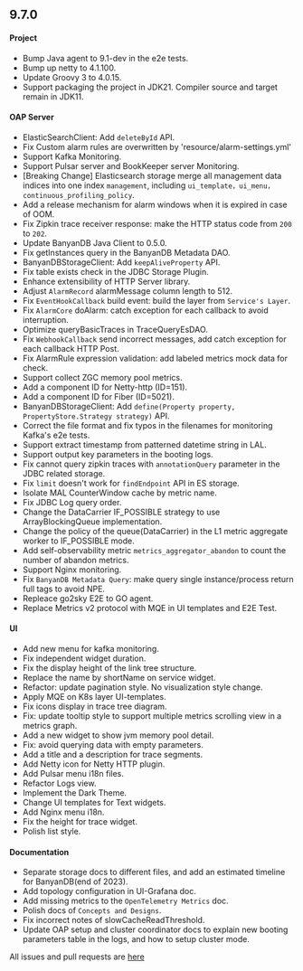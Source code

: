 ## 9.7.0

#### Project

* Bump Java agent to 9.1-dev in the e2e tests.
* Bump up netty to 4.1.100.
* Update Groovy 3 to 4.0.15.
* Support packaging the project in JDK21. Compiler source and target remain in JDK11.

#### OAP Server

* ElasticSearchClient: Add `deleteById` API.
* Fix Custom alarm rules are overwritten by 'resource/alarm-settings.yml'
* Support Kafka Monitoring.
* Support Pulsar server and BookKeeper server Monitoring.
* [Breaking Change] Elasticsearch storage merge all management data indices into one index `management`, 
  including `ui_template，ui_menu，continuous_profiling_policy`.
* Add a release mechanism for alarm windows when it is expired in case of OOM.
* Fix Zipkin trace receiver response: make the HTTP status code from `200` to `202`.
* Update BanyanDB Java Client to 0.5.0.
* Fix getInstances query in the BanyanDB Metadata DAO.
* BanyanDBStorageClient: Add `keepAliveProperty` API.
* Fix table exists check in the JDBC Storage Plugin.
* Enhance extensibility of HTTP Server library.
* Adjust `AlarmRecord` alarmMessage column length to 512.
* Fix `EventHookCallback` build event: build the layer from `Service's Layer`.
* Fix `AlarmCore` doAlarm: catch exception for each callback to avoid interruption.
* Optimize queryBasicTraces in TraceQueryEsDAO.
* Fix `WebhookCallback` send incorrect messages, add catch exception for each callback HTTP Post.
* Fix AlarmRule expression validation: add labeled metrics mock data for check.
* Support collect ZGC memory pool metrics.
* Add a component ID for Netty-http (ID=151).
* Add a component ID for Fiber (ID=5021).
* BanyanDBStorageClient: Add `define(Property property, PropertyStore.Strategy strategy)` API.
* Correct the file format and fix typos in the filenames for monitoring Kafka's e2e tests.
* Support extract timestamp from patterned datetime string in LAL.
* Support output key parameters in the booting logs.
* Fix cannot query zipkin traces with `annotationQuery` parameter in the JDBC related storage.
* Fix `limit` doesn't work for `findEndpoint` API in ES storage.
* Isolate MAL CounterWindow cache by metric name.
* Fix JDBC Log query order.
* Change the DataCarrier IF_POSSIBLE strategy to use ArrayBlockingQueue implementation.
* Change the policy of the queue(DataCarrier) in the L1 metric aggregate worker to IF_POSSIBLE mode. 
* Add self-observability metric `metrics_aggregator_abandon` to count the number of abandon metrics.
* Support Nginx monitoring.
* Fix `BanyanDB Metadata Query`: make query single instance/process return full tags to avoid NPE.
* Repleace go2sky E2E to GO agent.
* Replace Metrics v2 protocol with MQE in UI templates and E2E Test.

#### UI

* Add new menu for kafka monitoring.
* Fix independent widget duration.
* Fix the display height of the link tree structure.
* Replace the name by shortName on service widget.
* Refactor: update pagination style. No visualization style change.
* Apply MQE on K8s layer UI-templates.
* Fix icons display in trace tree diagram.
* Fix: update tooltip style to support multiple metrics scrolling view in a metrics graph.
* Add a new widget to show jvm memory pool detail.
* Fix: avoid querying data with empty parameters.
* Add a title and a description for trace segments.
* Add Netty icon for Netty HTTP plugin.
* Add Pulsar menu i18n files.
* Refactor Logs view.
* Implement the Dark Theme.
* Change UI templates for Text widgets.
* Add Nginx menu i18n.
* Fix the height for trace widget.
* Polish list style.

#### Documentation

* Separate storage docs to different files, and add an estimated timeline for BanyanDB(end of 2023). 
* Add topology configuration in UI-Grafana doc.
* Add missing metrics to the `OpenTelemetry Metrics` doc.
* Polish docs of `Concepts and Designs`.
* Fix incorrect notes of slowCacheReadThreshold.
* Update OAP setup and cluster coordinator docs to explain new booting parameters table in the logs, and how to setup
  cluster mode.

All issues and pull requests are [here](https://github.com/apache/skywalking/milestone/193?closed=1)
